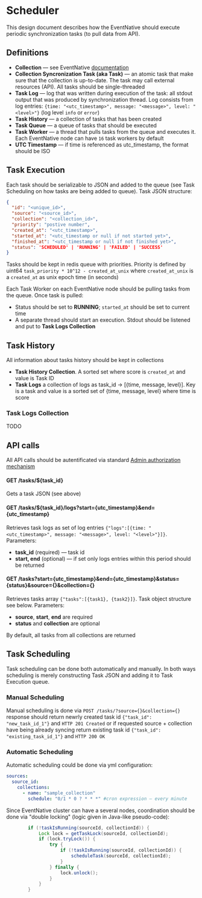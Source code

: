 # Scheduler

This design document describes how the EventNative should execute periodic synchronization tasks (to pull data from API).

## Definitions

* **Collection** — see EventNative [documentation](https://docs.eventnative.org/configuration-1/sources-configuration#collections) 
* **Collection Syncronization Task (aka Task)**  — an atomic task that make sure that the collection is up-to-date. The task may call external resources (API). All tasks should be single-threaded
* **Task Log** — log that was written during execution of the task: all stdout output that was produced by synchronization thread. Log consists from log entries: `{time: "<utc_timestamp>", message: "<message>", level: "<level>"}` (log level `info` or `error`)
* **Task History** — a collection of tasks that has been created
* **Task Queue** — a queue of tasks that should be executed
* **Task Worker** — a thread that pulls tasks from the queue and executes it. Each EventNative node can have `16` task workers by default
* **UTC Timestamp** — if time is referenced as utc_timestamp, the format should be ISO

## Task Execution

Each task should be serializable to JSON and added to the queue (see Task Scheduling on how tasks are being added to queue). Task JSON structure:

```json
{
  "id": "<unique_id>",
  "source": "<source_id>",
  "collection": "<collection_id>",
  "priority": "postive number",
  "created_at": "<utc_timestamp>",
  "started_at": "<utc_timestamp or null if not started yet>",
  "finished_at": "<utc_timestamp or null if not finished yet>",
  "status": 'SCHEDULED' | 'RUNNING' | 'FAILED' | 'SUCCESS' 
}
```

Tasks should be kept in redis queue with priorities. Priority is defined by uint64 `task_priority * 10^12 - created_at_unix` where `created_at_unix` is a `created_at` as unix epoch time (in seconds)

Each Task Worker on each EventNative node should be pulling tasks from the queue. Once task is pulled:

- Status should be set to **RUNNING**; `started_at` should be set to current time
- A separate thread should start an execution. Stdout should be listened and put to **Task Logs Collection**

## Task History

All information about tasks history should be kept in collections

* **Task History Collection**. A sorted set where score is `created_at` and value is Task ID
* **Task Logs** a collection of logs as task_id → [{time, message, level}]. Key is a task and value is a sorted set of {time, message, level} where time is score



### Task Logs Collection

TODO

## API calls

All API calls should be autentificated via standard [Admin authorization mechanism](https://docs.eventnative.org/other-features/admin-endpoints)

#### GET /tasks/${task_id}

Gets a task JSON (see above) 

#### GET /tasks/${task_id}/logs?start={utc_timestamp}&end={utc_timestamp}

Retrieves task logs as set of log entries `{"logs":[{time: "<utc_timestamp>", message: "<message>", level: "<level>"}]}`. Parameters:

* **task_id** (required) —  task id
* **start, end** (optional) — if set only logs entries within this period should be returned

#### GET /tasks?start={utc_timestamp}&end={utc_timestamp}&status={status}&source={}&collection={}

Retrieves tasks array `{"tasks":[{task1}, {task2}]}`. Task object structure see below. Parameters: 

* **source**, **start**, **end** are required
* **status** and **collection** are optional

By default, all tasks from all collections are returned

## Task Scheduling

Task scheduling can be done both automatically and manually. In both ways scheduling is merely constructing Task JSON and adding it to Task Execution queue.

### Manual Scheduling

Manual scheduling is done via `POST /tasks/?source={}&collection={}` response should return newrly created task id `{"task_id": "new_task_id_1"}` and `HTTP 201 Created`
or if requested source + collection have being already syncing return existing task id `{"task_id": "existing_task_id_1"}` and `HTTP 200 OK` 

### Automatic Scheduling

Automatic scheduling could be done via yml configuration:

```YAML
sources:
  source_id:
    collections:
      - name: "sample_collection"
        schedule: "0/1 * 0 ? * * *" #cron expression — every minute
```

Since EventNative cluster can have a several nodes, coordination should be done via "double locking" (logic given in Java-like pseudo-code):

```java
        if (!taskIsRunning(sourceId, collectionId)) {
            Lock lock = getTaskLock(sourceId, collectionId);
            if (lock.tryLock()) {
                try {
                    if (!taskIsRunning(sourceId, collectionId)) {
                        scheduleTask(sourceId, collectionId);
                    }
                } finally {
                    lock.unlock();
                }
            }
        }
```



